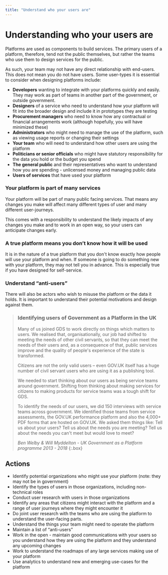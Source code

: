 ```yaml
---
title: "Understand who your users are"
---
```

# Understanding who your users are

Platforms are used as components to build services. The primary users of a platform, therefore, tend not the public themselves, but rather the teams who use them to design services for the public.

As such, your team may not have any direct relationship with end-users. This does not mean you do not have users. Some user-types it is essential to consider when designing platforms include:

* **Developers** wanting to integrate with your platforms quickly and easily. They may work as part of teams in another part of the government, or outside government.
* **Designers** of a service who need to understand how your platform will fit into the broader design and include it in prototypes they are testing
* **Procurement managers** who need to know how any contractual or financial arrangements work (although hopefully, you will have minimized these)
* **Administrators** who might need to manage the use of the platform, such as viewing usage reports or changing their settings
* **Your team** who will need to understand how other users are using the platform
* **Politicians or senior officials** who might have statutory responsibility for the data you hold or the budget you spend
* **The general public** and their representatives who want to understand how you are spending - unlicensed money and managing public data
*  **Users of services** that have used your platform

### Your platform is part of many services

Your platform will be part of many public facing services. That means any changes you make will affect many different types of user and many different user-journeys. 

This comes with a responsibility to understand the likely impacts of any changes you make and to work in an open way, so your users can anticipate changes early.

### A true platform means you don’t know how it will be used

It is in the nature of a true platform that you don't know exactly how people will use your platform and when. If someone is going to do something new with your platform, they may not tell you in advance.  This is especially true if you have designed for self-service.

### Understand “anti-users”

There will also be actors who wish to misuse the platform or the data it holds. It is important to understand their potential motivations and design against them.

>### Identifying users of Government as a Platform in the UK
>Many of us joined GDS to work directly on things which matters to users. We realised that, organisationally, our job had shifted to meeting the needs of other civil servants, so that they can meet the needs of their users and, as a consequence of that, public services improve and the quality of people's experience of the state is transformed.
>
>Citizens are not the only valid users – even GOV.UK itself has a huge number of civil servant users who are using it as a publishing tool.
>
>We needed to start thinking about our users as being service teams around government. Shifting from thinking about making services for citizens to making products for service teams was a tough shift for GDS.
>
>To identify the needs of our users, we did 150 interviews with service teams across government. We identified those teams from service assessments, the GOV.UK performance platform and also the 4,000+ PDF forms that are hosted on GOV.UK. We asked them things like: Tell us about your users? Tell us about the needs you are meeting? Tell us about the needs you can't meet but would love to meet?
>
>_Ben Welby & Will Myddelton - UK Government as a Platform programme 2013 - 2018_
{:.box}

## Actions

* Identify potential organizations who might use your platform (note: they may not be in government)
* Identify the types of users in those organizations, including non-technical roles
* Conduct user research with users in those organizations
* Identify any areas that citizens might interact with the platform and a range of user journeys where they might encounter it
* Do joint user research with the teams who are using the platform to understand the user-facing parts.
* Understand the things your team might need to operate the platform
* Maintain a list of “anti-users”
* Work in the open - maintain good communications with your users so you understand how they are using the platform and they understand any upcoming changes
* Work to understand the roadmaps of any large services making use of your platform
* Use analytics to understand new and emerging use-cases for the platform




